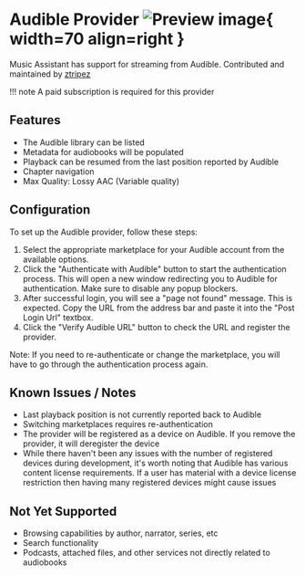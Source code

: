 # Audible Provider ![Preview image](../assets/icons/audible-icon.png){ width=70 align=right }

Music Assistant has support for streaming from Audible. Contributed and maintained by [ztripez](https://github.com/ztripez)

!!! note
    A paid subscription is required for this provider

## Features

- The Audible library can be listed
- Metadata for audiobooks will be populated
- Playback can be resumed from the last position reported by Audible
- Chapter navigation
- Max Quality: Lossy AAC (Variable quality)

## Configuration

To set up the Audible provider, follow these steps:

1. Select the appropriate marketplace for your Audible account from the available options.
2. Click the "Authenticate with Audible" button to start the authentication process. This will open a new window redirecting you to Audible for authentication. Make sure to disable any popup blockers.
3. After successful login, you will see a "page not found" message. This is expected. Copy the URL from the address bar and paste it into the "Post Login Url" textbox.
4. Click the "Verify Audible URL" button to check the URL and register the provider.

Note: If you need to re-authenticate or change the marketplace, you will have to go through the authentication process again.

## Known Issues / Notes

- Last playback position is not currently reported back to Audible
- Switching marketplaces requires re-authentication
- The provider will be registered as a device on Audible. If you remove the provider, it will deregister the device
- While there haven't been any issues with the number of registered devices during development, it's worth noting that Audible has various content license requirements. If a user has material with a device license restriction then having many registered devices might cause issues

## Not Yet Supported

- Browsing capabilities by author, narrator, series, etc
- Search functionality
- Podcasts, attached files, and other services not directly related to audiobooks
